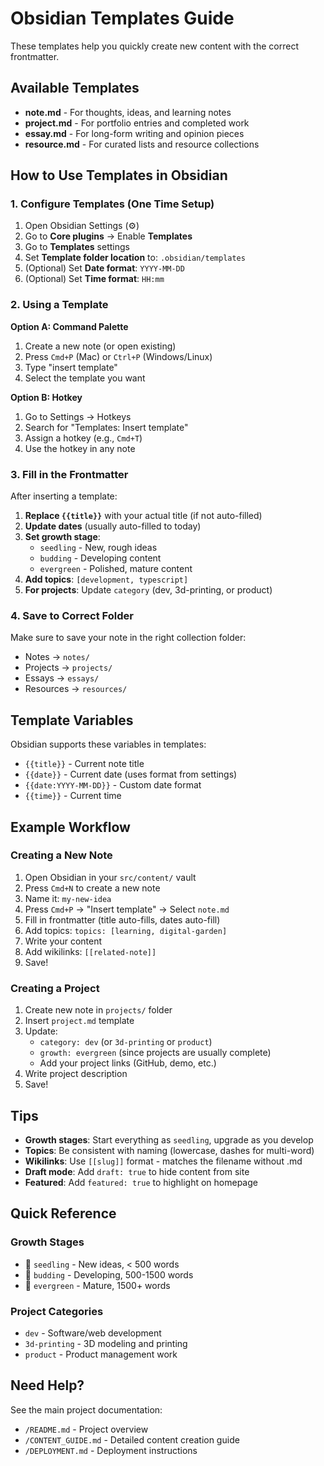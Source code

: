 # Obsidian Templates Guide

These templates help you quickly create new content with the correct frontmatter.

## Available Templates

- **note.md** - For thoughts, ideas, and learning notes
- **project.md** - For portfolio entries and completed work
- **essay.md** - For long-form writing and opinion pieces
- **resource.md** - For curated lists and resource collections

## How to Use Templates in Obsidian

### 1. Configure Templates (One Time Setup)

1. Open Obsidian Settings (⚙️)
2. Go to **Core plugins** → Enable **Templates**
3. Go to **Templates** settings
4. Set **Template folder location** to: `.obsidian/templates`
5. (Optional) Set **Date format**: `YYYY-MM-DD`
6. (Optional) Set **Time format**: `HH:mm`

### 2. Using a Template

**Option A: Command Palette**
1. Create a new note (or open existing)
2. Press `Cmd+P` (Mac) or `Ctrl+P` (Windows/Linux)
3. Type "insert template"
4. Select the template you want

**Option B: Hotkey**
1. Go to Settings → Hotkeys
2. Search for "Templates: Insert template"
3. Assign a hotkey (e.g., `Cmd+T`)
4. Use the hotkey in any note

### 3. Fill in the Frontmatter

After inserting a template:

1. **Replace `{{title}}`** with your actual title (if not auto-filled)
2. **Update dates** (usually auto-filled to today)
3. **Set growth stage**:
   - `seedling` - New, rough ideas
   - `budding` - Developing content
   - `evergreen` - Polished, mature content
4. **Add topics**: `[development, typescript]`
5. **For projects**: Update `category` (dev, 3d-printing, or product)

### 4. Save to Correct Folder

Make sure to save your note in the right collection folder:

- Notes → `notes/`
- Projects → `projects/`
- Essays → `essays/`
- Resources → `resources/`

## Template Variables

Obsidian supports these variables in templates:

- `{{title}}` - Current note title
- `{{date}}` - Current date (uses format from settings)
- `{{date:YYYY-MM-DD}}` - Custom date format
- `{{time}}` - Current time

## Example Workflow

### Creating a New Note

1. Open Obsidian in your `src/content/` vault
2. Press `Cmd+N` to create a new note
3. Name it: `my-new-idea`
4. Press `Cmd+P` → "Insert template" → Select `note.md`
5. Fill in frontmatter (title auto-fills, dates auto-fill)
6. Add topics: `topics: [learning, digital-garden]`
7. Write your content
8. Add wikilinks: `[[related-note]]`
9. Save!

### Creating a Project

1. Create new note in `projects/` folder
2. Insert `project.md` template
3. Update:
   - `category: dev` (or `3d-printing` or `product`)
   - `growth: evergreen` (since projects are usually complete)
   - Add your project links (GitHub, demo, etc.)
4. Write project description
5. Save!

## Tips

- **Growth stages**: Start everything as `seedling`, upgrade as you develop
- **Topics**: Be consistent with naming (lowercase, dashes for multi-word)
- **Wikilinks**: Use `[[slug]]` format - matches the filename without .md
- **Draft mode**: Add `draft: true` to hide content from site
- **Featured**: Add `featured: true` to highlight on homepage

## Quick Reference

### Growth Stages
- 🌱 `seedling` - New ideas, < 500 words
- 🌿 `budding` - Developing, 500-1500 words
- 🌳 `evergreen` - Mature, 1500+ words

### Project Categories
- `dev` - Software/web development
- `3d-printing` - 3D modeling and printing
- `product` - Product management work

## Need Help?

See the main project documentation:
- `/README.md` - Project overview
- `/CONTENT_GUIDE.md` - Detailed content creation guide
- `/DEPLOYMENT.md` - Deployment instructions
